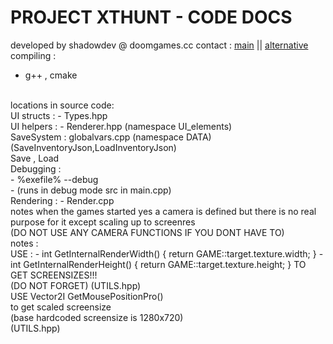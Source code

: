 # PROJECT XTHUNT - CODE DOCS

developed by shadowdev @ doomgames.cc
contact : <a href="mailto:shadowdevreal@protonmail.com">main</a> || <a href="https://x.com/DoomGamescc">alternative</a>
<br>
compiling : 
- g++ , cmake
<br>
locations in source code:
<br>
UI structs : 
- Types.hpp
<br>
UI helpers :
- Renderer.hpp (namespace UI_elements)
<br>
SaveSystem :
	globalvars.cpp (namespace DATA)
	(SaveInventoryJson,LoadInventoryJson)
 <br>
 	Save , Load
<br>
Debugging : 
	<br>
 - %exefile% --debug
	<br>
 - (runs in debug mode src in main.cpp)
<br>
Rendering :
- Render.cpp
<br>
	notes when the games started yes a camera
	is defined but there is no real purpose for it
	except scaling up to screenres 
	<br>
	(DO NOT USE ANY CAMERA FUNCTIONS IF YOU DONT HAVE TO)
	<br>
	notes :
<br>
   USE :
- int GetInternalRenderWidth() { return GAME::target.texture.width; }
- int GetInternalRenderHeight() { return GAME::target.texture.height; }	
		TO GET SCREENSIZES!!! 
<br>
(DO NOT FORGET) (UTILS.hpp)
<br>
USE Vector2I GetMousePositionPro()
<br>
to get scaled screensize 
<br>
(base hardcoded screensize is 1280x720)
<br>
(UTILS.hpp)





